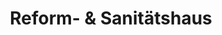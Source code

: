 ---
title: "Reform- & Sanitätshaus"
url: /idar-oberstein/reform-und-sanitaetshaus/
shop: Sanitätshaus
---